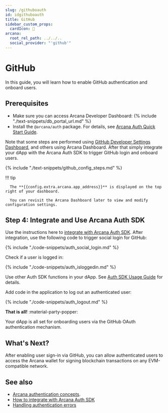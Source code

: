 ```yaml
---
slug: /githuboauth
id: idgithuboauth
title: GitHub
sidebar_custom_props:
  cardIcon: 🤝
arcana:
  root_rel_path: ../../..
  social_provider: "'github'"
---
```


# GitHub

In this guide, you will learn how to enable GitHub authentication and onboard users.

## Prerequisites

* Make sure you can access Arcana Developer Dashboard: {% include "./text-snippets/db_portal_url.md" %}
* Install the `@arcana/auth` package. For details, see [Arcana Auth Quick Start Guide]({{page.meta.arcana.root_rel_path}}/walletsdk/wallet_qs.md).

Note that some steps are performed using [GitHub Developer Settings Dashboard](https://docs.github.com/en/developers/apps/building-oauth-apps/creating-an-oauth-app), and others using Arcana Dashboard. After that simply integrate your dApp with the Arcana Auth SDK to trigger GitHub login and onboard users.

{% include "./text-snippets/github_config_steps.md" %}

!!! tip

      The **{{config.extra.arcana.app_address}}** is displayed on the top right of your dashboard.

      You can revisit the Arcana Dashboard later to view and modify configuration settings. 

## Step 4: Integrate and Use Arcana Auth SDK

Use the instructions here to [integrate with Arcana Auth SDK]({{page.meta.arcana.root_rel_path}}/howto/integrate_auth/index.md). After integration, use the following code to trigger social login for GitHub:

{% include "./code-snippets/auth_social_login.md" %}

Check if a user is logged in:

{% include "./code-snippets/auth_isloggedin.md" %}

Use other Auth SDK functions in your dApp. See [Auth SDK Usage Guide]({{page.meta.arcana.root_rel_path}}/walletsdk/wallet_usage.md) for details.

Add code in the application to log out an authenticated user:

{% include "./code-snippets/auth_logout.md" %}

**That is all!**  :material-party-popper:

Your dApp is all set for onboarding users via the GitHub OAuth authentication mechanism.

## What's Next?

After enabling user sign-in via GitHub, you can allow authenticated users to access the Arcana wallet for signing blockchain transactions on any EVM-compatible network.

## See also

* [Arcana authentication concepts]({{page.meta.arcana.root_rel_path}}/concepts/authtype/arcanaauth.md).
* [How to integrate with Arcana Auth SDK]({{page.meta.arcana.root_rel_path}}/howto/integrate_auth/index.md)
* [Handling authentication errors]({{page.meta.arcana.root_rel_path}}/walletsdk/wallet_err.md)
